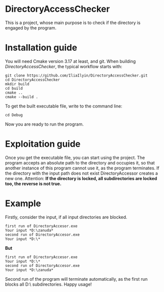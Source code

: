 # DirectoryAccessChecker
This is a project, whose main purpose is to check if the directory is engaged by the program.

# Installation guide
You will need Cmake version 3.17 at least, and git.
When building *DirectoryAccessChecker*, the typical workflow starts with:
```
git clone https://github.com/IliaIlyin/DirectoryAccessChecker.git
cd DirectoryAccessChecker
mkdir build
cd build
cmake ..
cmake --build .
```
To get the built executable file, write to the command line:
```
cd Debug
```
Now you are ready to run the program.

# Exploitation guide
Once you get the executable file, you can start using the project. The program accepts an absolute path to the directory and occupies it,
so that another instance of this program cannot use it, as the program terminates. If the directory with the input path does not exist 
DirectoryAccessor creates a new one. Attention:
**If the directory is locked, all subdirectories are locked too, the reverse is not true.**

# Example
Firstly, consider the input, if all input directories are blocked.
```
first run of DirectoryAccesor.exe
Your input *D:\zanuda*
second run of DirectoryAccesor.exe
Your input *D:\*
```
**But** 
```
first run of DirectoryAccesor.exe
Your input *D:\*
second run of DirectoryAccesor.exe
Your input *D:\zanuda*
```
Second run of the program will terminate automatically, as the first run blocks all D:\ subdirectories.
Happy usage!
